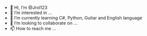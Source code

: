 - 👋 Hi, I’m @Jrol123
- 👀 I’m interested in ...
- 🌱 I’m currently learning C#, Python, Guitar and English language
- 💞️ I’m looking to collaborate on ...
- 📫 How to reach me ...

<!---
Jrol123/Jrol123 is a ✨ special ✨ repository because its `README.md` (this file) appears on your GitHub profile.
You can click the Preview link to take a look at your changes.
--->
